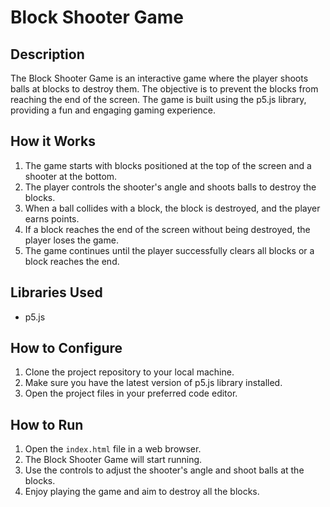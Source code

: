 # Block Shooter Game

## Description
The Block Shooter Game is an interactive game where the player shoots balls at blocks to destroy them. The objective is to prevent the blocks from reaching the end of the screen. The game is built using the p5.js library, providing a fun and engaging gaming experience.

## How it Works
1. The game starts with blocks positioned at the top of the screen and a shooter at the bottom.
2. The player controls the shooter's angle and shoots balls to destroy the blocks.
3. When a ball collides with a block, the block is destroyed, and the player earns points.
4. If a block reaches the end of the screen without being destroyed, the player loses the game.
5. The game continues until the player successfully clears all blocks or a block reaches the end.

## Libraries Used
- p5.js 

## How to Configure
1. Clone the project repository to your local machine.
2. Make sure you have the latest version of p5.js library installed.
3. Open the project files in your preferred code editor.

## How to Run
1. Open the `index.html` file in a web browser.
2. The Block Shooter Game will start running.
3. Use the controls to adjust the shooter's angle and shoot balls at the blocks.
4. Enjoy playing the game and aim to destroy all the blocks.
